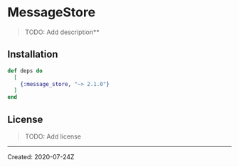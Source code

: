 # MessageStore

> TODO: Add description**


## Installation

```elixir
def deps do
  [
    {:message_store, "~> 2.1.0"}
  ]
end
```

## License

> TODO: Add license

----
Created:  2020-07-24Z
